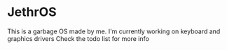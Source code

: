# JethrOS

This is a garbage OS made by me. 
I'm currently working on keyboard and graphics drivers
Check the todo list for more info
